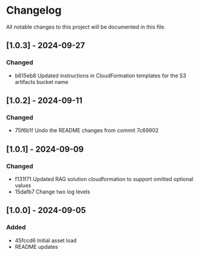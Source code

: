 # Changelog

All notable changes to this project will be documented in this file.

## [1.0.3] - 2024-09-27

### Changed
- b615eb8 Updated instructions in CloudFormation templates for the S3 artifacts bucket name

## [1.0.2] - 2024-09-11

### Changed
- 75f6b1f Undo the README changes from commit 7c69902

## [1.0.1] - 2024-09-09

### Changed
- f131f71 Updated RAG solution cloudformation to support omitted optional values
- 15dafb7 Change two log levels


## [1.0.0] - 2024-09-05

### Added
- 45fccd6 Initial asset load
- README updates

